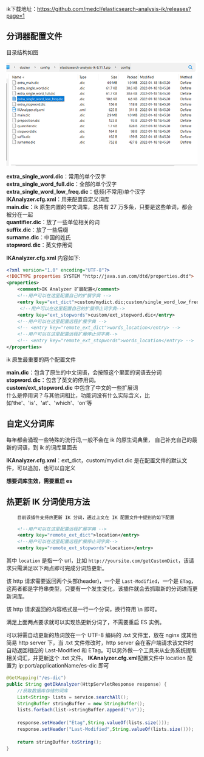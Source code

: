 ik下载地址：https://github.com/medcl/elasticsearch-analysis-ik/releases?page=1
## 分词器配置文件
目录结构如图

![](img/ES自定义ik分词配置/2024-02-28-00-34-39.png)

**extra_single_word.dic**：常用的单个汉字  
**extra_single_word_full.dic**：全部的单个汉字  
**extra_single_word_low_freq.dic**：低频(不常用)单个汉字  
****IKAnalyzer.cfg.xml****：用来配置自定义词库  
**main.dic**：ik 原生内置的中文词库，总共有 27 万多条，只要是这些单词，都会被分在一起  
**quantifier.dic**：放了一些单位相关的词  
**suffix.dic**：放了一些后缀  
**surname.dic**：中国的姓氏  
**stopword.dic**：英文停用词  

**IKAnalyzer.cfg.xml** 内容如下:
```xml
<?xml version="1.0" encoding="UTF-8"?>
<!DOCTYPE properties SYSTEM "http://java.sun.com/dtd/properties.dtd">
<properties>
	<comment>IK Analyzer 扩展配置</comment>
	<!--用户可以在这里配置自己的扩展字典 -->
	<entry key="ext_dict">custom/mydict.dic;custom/single_word_low_freq.dic</entry>
	 <!--用户可以在这里配置自己的扩展停止词字典-->
	<entry key="ext_stopwords">custom/ext_stopword.dic</entry>
	<!--用户可以在这里配置远程扩展字典 -->
	<!-- <entry key="remote_ext_dict">words_location</entry> -->
	<!--用户可以在这里配置远程扩展停止词字典-->
	<!-- <entry key="remote_ext_stopwords">words_location</entry> -->
</properties>

```
ik 原生最重要的两个配置文件

**main.dic**：包含了原生的中文词语，会按照这个里面的词语去分词  
**stopword.dic**：包含了英文的停用词。  
**custom/ext_stopword.dic** 中包含了中文的一些扩展词  
什么是停用词？与其他词相比，功能词没有什么实际含义，比如'the'、'is'、'at'、'which'、'on'等

## 自定义分词库
每年都会涌现一些特殊的流行词,一般不会在 ik 的原生词典里， 自己补充自己的最新的词语，到 ik 的词库里面去

**IKAnalyzer.cfg.xml**：ext_dict，custom/mydict.dic 是在配置文件的默认文件，可以追加，也可以自定义

**想要词库生效，需要重启 es**

## 热更新 IK 分词使用方法
        目前该插件支持热更新 IK 分词，通过上文在 IK 配置文件中提到的如下配置
```xml
	<!--用户可以在这里配置远程扩展字典 -->
	<entry key="remote_ext_dict">location</entry>
	<!--用户可以在这里配置远程扩展停止词字典-->
	<entry key="remote_ext_stopwords">location</entry>
```
其中 `location` 是指一个 url，比如 `http://yoursite.com/getCustomDict`，该请求只需满足以下两点即可完成分词热更新。

该 http 请求需要返回两个头部(header)，一个是 `Last-Modified`，一个是 `ETag`，这两者都是字符串类型，只要有一个发生变化，该插件就会去抓取新的分词进而更新词库。

该 http 请求返回的内容格式是一行一个分词，换行符用 \n 即可。

满足上面两点要求就可以实现热更新分词了，不需要重启 ES 实例。

可以将需自动更新的热词放在一个 UTF-8 编码的 .txt 文件里，放在 nginx 或其他简易 http server 下，当 .txt 文件修改时，http server 会在客户端请求该文件时自动返回相应的 Last-Modified 和 ETag。可以另外做一个工具来从业务系统提取相关词汇，并更新这个 .txt 文件。
**IKAnalyzer.cfg.xml**配置文件中 location 配置为 ip:port/applicationName/es-dic 即可

```java
@GetMapping("/es-dic")
public String getIkAnalyzer(HttpServletResponse response) {
    //获取数据库存储的词库
    List<String> lists = service.searchAll();
    StringBuffer stringBuffer = new StringBuffer();
    lists.forEach(list->stringBuffer.append("\n"));

    response.setHeader("Etag",String.valueOf(lists.size()));
    response.setHeader("Last-Modified",String.valueOf(lists.size()));

    return stringBuffer.toString();
}
```
